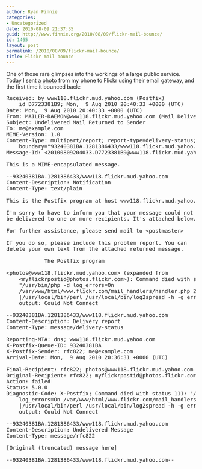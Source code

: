 ```yaml
---
author: Ryan Finnie
categories:
- Uncategorized
date: 2010-08-09 21:37:35
guid: http://www.finnie.org/2010/08/09/flickr-mail-bounce/
id: 1465
layout: post
permalink: /2010/08/09/flickr-mail-bounce/
title: Flickr mail bounce
---
```

One of those rare glimpses into the workings of a large public service. Today I sent [a photo](http://www.flickr.com/photos/fo0bar/4878293154/) from my phone to Flickr using their email gateway, and the first time it bounced back:

<pre>Received: by www118.flickr.mud.yahoo.com (Postfix)
	id D7723381B9; Mon,  9 Aug 2010 20:40:33 +0000 (UTC)
Date: Mon,  9 Aug 2010 20:40:33 +0000 (UTC)
From: MAILER-DAEMON@www118.flickr.mud.yahoo.com (Mail Delivery System)
Subject: Undelivered Mail Returned to Sender
To: me@example.com
MIME-Version: 1.0
Content-Type: multipart/report; report-type=delivery-status;
	boundary="93240381BA.1281386433/www118.flickr.mud.yahoo.com"
Message-Id: &lt;20100809204033.D7723381B9@www118.flickr.mud.yahoo.com&gt;

This is a MIME-encapsulated message.

--93240381BA.1281386433/www118.flickr.mud.yahoo.com
Content-Description: Notification
Content-Type: text/plain

This is the Postfix program at host www118.flickr.mud.yahoo.com.

I'm sorry to have to inform you that your message could not
be delivered to one or more recipients. It's attached below.

For further assistance, please send mail to &lt;postmaster&gt;

If you do so, please include this problem report. You can
delete your own text from the attached returned message.

			The Postfix program

&lt;photos@www118.flickr.mud.yahoo.com&gt; (expanded from
    &lt;myflickrpostid@photos.flickr.com&gt;): Command died with status 111:
    "/usr/bin/php -d log_errors=On
    /var/www/html/www.flickr.com/mail_handlers/handler.php 2&gt;&1
    |/usr/local/bin/perl /usr/local/bin/log2spread -h -g error". Command
    output: Could Not Connect

--93240381BA.1281386433/www118.flickr.mud.yahoo.com
Content-Description: Delivery report
Content-Type: message/delivery-status

Reporting-MTA: dns; www118.flickr.mud.yahoo.com
X-Postfix-Queue-ID: 93240381BA
X-Postfix-Sender: rfc822; me@example.com
Arrival-Date: Mon,  9 Aug 2010 20:36:31 +0000 (UTC)

Final-Recipient: rfc822; photos@www118.flickr.mud.yahoo.com
Original-Recipient: rfc822; myflickrpostid@photos.flickr.com
Action: failed
Status: 5.0.0
Diagnostic-Code: X-Postfix; Command died with status 111: "/usr/bin/php -d
    log_errors=On /var/www/html/www.flickr.com/mail_handlers/handler.php 2&gt;&1
    |/usr/local/bin/perl /usr/local/bin/log2spread -h -g error". Command
    output: Could Not Connect

--93240381BA.1281386433/www118.flickr.mud.yahoo.com
Content-Description: Undelivered Message
Content-Type: message/rfc822

[Original (truncated) message here]

--93240381BA.1281386433/www118.flickr.mud.yahoo.com--</pre>
